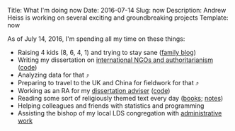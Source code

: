 Title: What I'm doing now
Date: 2016-07-14
Slug: now
Description: Andrew Heiss is working on several exciting and groundbreaking projects
Template: now

As of July 14, 2016, I'm spending all my time on these things:

* Raising 4 kids (8, 6, 4, 1) and trying to stay sane ([family blog](http://www.heissatopia.com/))
* Writing my dissertation on [international NGOs and authoritarianism](https://www.ingorestrictions.org) ([code](https://github.com/andrewheiss/Dissertation))
* Analyzing data for that ⤴️
* Preparing to travel to the UK and China for fieldwork for that ⤴️
* Working as an RA for my [dissertation adviser](https://sanford.duke.edu/people/faculty/kelley-judith) ([code](https://github.com/andrewheiss/jk_misc))
* Reading some sort of religiously themed text every day ([books](https://www.goodreads.com/review/list/2733632-andrew-heiss?shelf=religious); [notes](https://stats.andrewheiss.com/til_gospel/))
* Helping colleagues and friends with statistics and programming
* Assisting the bishop of my local LDS congregation with [administrative work](http://tech.lds.org/wiki/Executive_secretary#Ward_executive_secretary)
